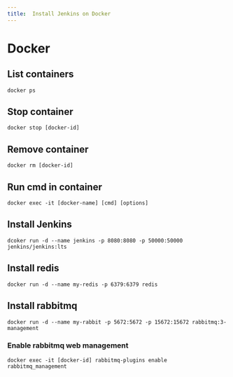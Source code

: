 ```yaml
---
title:  Install Jenkins on Docker
---
```

# Docker

## List containers

`docker ps`

## Stop container

`docker stop [docker-id]`

## Remove container

`docker rm [docker-id]`

## Run cmd in container

`docker exec -it [docker-name] [cmd] [options]`

## Install Jenkins

`dcoker run -d --name jenkins -p 8080:8080 -p 50000:50000 jenkins/jenkins:lts`

## Install redis

`docker run -d --name my-redis -p 6379:6379 redis`

## Install rabbitmq

`docker run -d --name my-rabbit -p 5672:5672 -p 15672:15672 rabbitmq:3-management`

### Enable rabbitmq web management

`docker exec -it [docker-id] rabbitmq-plugins enable rabbitmq_management`